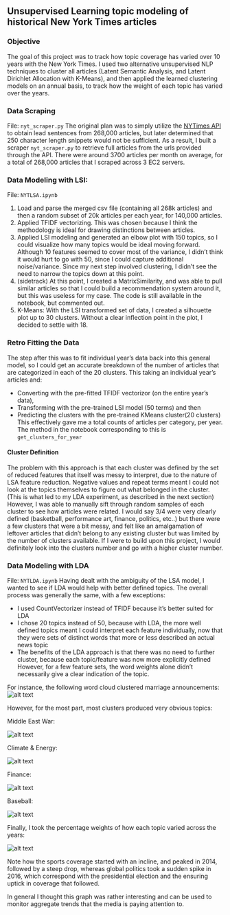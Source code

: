 ## Unsupervised Learning topic modeling of historical New York Times articles

### Objective
The goal of this project was to track how topic coverage has varied over 10 years with the New York Times. I used two alternative unsupervised NLP techniques to cluster all articles (Latent Semantic Analysis, and Latent Dirichlet Allocation with K-Means), and then applied the learned clustering models on an annual basis, to track how the weight of each topic has varied over the years.

### Data Scraping

File: `nyt_scraper.py`
The original plan was to simply utilize the [NYTimes API](https://developer.nytimes.com/) to obtain lead sentences from 268,000 articles, but later determined that 250 character length snippets would not be sufficient. As a result, I built a scraper `nyt_scraper.py` to retrieve full articles from the urls provided through the API. There were around 3700 articles per month on average, for a total of 268,000 articles that I scraped across 3 EC2 servers.

### Data Modeling with LSI:

File: `NYTLSA.ipynb`
1. Load and parse the merged csv file (containing all 268k articles) and then a random subset of 20k articles per each year, for 140,000 articles.
2. Applied TFIDF vectorizing. This was chosen because I think the methodology is ideal for drawing distinctions between articles. 
3. Applied LSI modeling and generated an elbow plot with 150 topics, so I could visualize how many topics would be ideal moving forward. Although 10 features seemed to cover most of the variance, I didn’t think it would hurt to go with 50, since I could capture additional noise/variance. Since my next step involved clustering, I didn’t see the need to narrow the topics down at this point.
4. (sidetrack) At this point, I created a MatrixSimilarity, and was able to pull similar articles so that I could build a recommendation system around it, but this was useless for my case. The code is still available in the notebook, but commented out.
5. K-Means: With the LSI transformed set of data, I created a silhouette plot up to 30 clusters. Without a clear inflection point in the plot, I decided to settle with 18.

### Retro Fitting the Data
The step after this was to fit individual year’s data back into this general model, so I could get an accurate breakdown of the number of articles that are categorized in each of the 20 clusters. This taking an individual year’s articles and:
- Converting with the pre-fitted TFIDF vectorizor (on the entire year’s data), 
- Transforming with the pre-trained LSI model (50 terms) and then
- Predicting the clusters with the pre-trained KMeans cluster(20 clusters)
This effectively gave me a total counts of articles per category, per year.
The method in the notebook corresponding to this is `get_clusters_for_year`

#### Cluster Definition
The problem with this approach is that each cluster was defined by the set of reduced features that itself was messy to interpret, due to the nature of LSA feature reduction. Negative values and repeat terms meant I could not look at the topics themselves to figure out what belonged in the cluster. (This is what led to my LDA experiment, as described in the next section) However, I was able to manually sift through random samples of each cluster to see how articles were related. I would say 3/4 were very clearly defined (basketball, performance art, finance, politics, etc..) but there were a few clusters that were a bit messy, and felt like an amalgamation of leftover articles that didn’t belong to any existing cluster but was limited by the number of clusters available. If I were to build upon this project, I would definitely look into the clusters number and go with a higher cluster number.


### Data Modeling with LDA
File: `NYTLDA.ipynb`
Having dealt with the ambiguity of the LSA model, I wanted to see if LDA would help with better defined topics. The overall process was generally the same, with a few exceptions:
- I used CountVectorizer instead of TFIDF because it’s better suited for LDA
- I chose 20 topics instead of 50, because with LDA, the more well defined topics meant I could interpret each feature individually, now that they were sets of distinct words that more or less described an actual news topic
- The benefits of the LDA approach is that there was no need to further cluster, because each topic/feature was now more explicitly defined
However, for a few feature sets, the word weights alone didn’t necessarily give a clear indication of the topic.

For instance, the following word cloud clustered marriage announcements:
![alt text](https://github.com/supermikol/DS_Projects/raw/master/03_nytimes_unsupervised_NLP/imgs/topic9_marriages.png "Marriage Announcements")

However, for the most part, most clusters produced very obvious topics:

Middle East War:

![alt text](https://github.com/supermikol/DS_Projects/raw/master/03_nytimes_unsupervised_NLP/imgs/topic1.png "Middle East")

Climate & Energy:

![alt text](https://github.com/supermikol/DS_Projects/raw/master/03_nytimes_unsupervised_NLP/imgs/topic3_climateEnergy.png "Climate and Energy")

Finance:

![alt text](https://github.com/supermikol/DS_Projects/raw/master/03_nytimes_unsupervised_NLP/imgs/topic5_finance.png "Finance")

Baseball:

![alt text](https://github.com/supermikol/DS_Projects/raw/master/03_nytimes_unsupervised_NLP/imgs/topic7_baseball.png "Baseball")

Finally, I took the percentage weights of how each topic varied across the years:

![alt text](https://github.com/supermikol/DS_Projects/raw/master/03_nytimes_unsupervised_NLP/imgs/topic_graph.png "Topic Weights")

Note how the sports coverage started with an incline, and peaked in 2014, followed by a steep drop, whereas global politics took a sudden spike in 2016, which correspond with the presidential election and the ensuring uptick in coverage that followed.

In general I thought this graph was rather interesting and can be used to monitor aggregate trends that the media is paying attention to.


